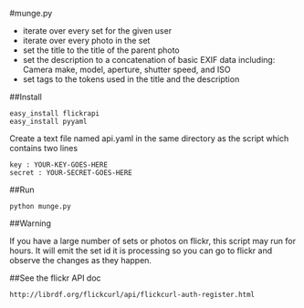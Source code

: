 #munge.py 

* iterate over every set for the given user
* iterate over every photo in the set
* set the title to the title of the parent photo
* set the description to a concatenation of basic EXIF data including: Camera make, model, aperture, shutter speed, and ISO
* set tags to the tokens used in the title and the description

##Install

    easy_install flickrapi
    easy_install pyyaml

Create a text file named api.yaml in the same directory as the script which contains two lines
    
    key : YOUR-KEY-GOES-HERE
    secret : YOUR-SECRET-GOES-HERE

##Run

    python munge.py

##Warning

If you have a large number of sets or photos on flickr, this script may run for hours. It will emit the set id it is processing so you can go to flickr and observe the changes as they happen.

##See the flickr API doc

    http://librdf.org/flickcurl/api/flickcurl-auth-register.html
